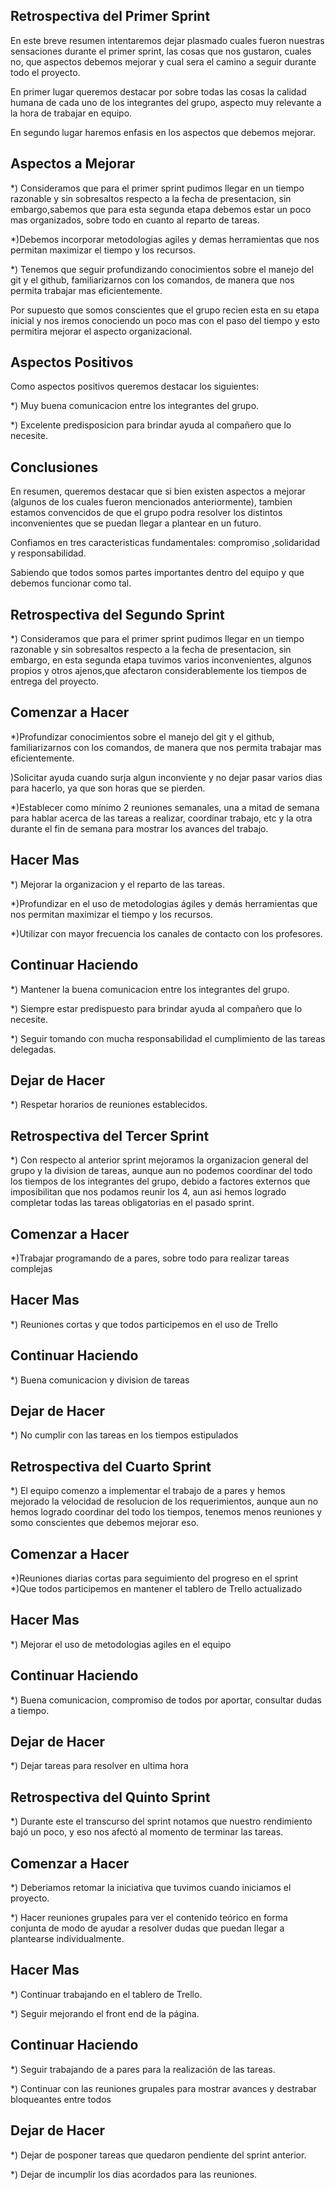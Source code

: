 
##       Retrospectiva del Primer Sprint
    
En este breve resumen intentaremos dejar plasmado cuales fueron nuestras sensaciones durante el primer sprint, las cosas que nos gustaron, cuales no, que aspectos debemos mejorar y cual sera el camino a seguir durante todo el proyecto.

En primer lugar queremos destacar por sobre todas las cosas la calidad humana de cada uno de los integrantes del grupo, aspecto muy relevante a la hora de trabajar en equipo.

En segundo lugar haremos enfasis en los aspectos que debemos mejorar.
## Aspectos a Mejorar

*) Consideramos que para el primer sprint pudimos llegar en un tiempo razonable y sin sobresaltos respecto a la fecha de presentacion, sin embargo,sabemos que para esta segunda etapa debemos estar un poco mas organizados, sobre todo en cuanto al reparto de tareas.

*)Debemos incorporar metodologias agiles y demas herramientas que nos permitan maximizar el tiempo y los recursos.

*) Tenemos que seguir profundizando conocimientos sobre el manejo del git y el github, familiarizarnos con los comandos, de manera que nos permita trabajar mas eficientemente.

Por supuesto que somos conscientes que el grupo recien esta en su etapa inicial y nos iremos conociendo un poco mas con el paso del tiempo y esto permitira mejorar el aspecto organizacional.
## Aspectos Positivos

Como aspectos positivos queremos destacar los siguientes:

*) Muy buena comunicacion entre los integrantes del grupo.

*) Excelente predisposicion para brindar ayuda al compañero que lo necesite.

## Conclusiones

En resumen, queremos destacar que si bien existen aspectos a mejorar (algunos de los cuales fueron mencionados anteriormente), tambien estamos convencidos de que el grupo podra resolver los distintos inconvenientes que se puedan llegar a plantear en un futuro.

Confiamos en tres caracteristicas fundamentales: compromiso ,solidaridad y responsabilidad.
 
Sabiendo que todos somos partes importantes dentro del equipo y que debemos funcionar como tal.

## Retrospectiva del Segundo Sprint

*) Consideramos que para el primer sprint pudimos llegar en un tiempo razonable y sin sobresaltos respecto a la fecha de presentacion, sin embargo, en esta segunda etapa tuvimos varios inconvenientes, algunos propios y otros ajenos,que afectaron considerablemente los tiempos de entrega del proyecto.
## Comenzar a Hacer

*)Profundizar conocimientos sobre el manejo del git y el github, familiarizarnos con los comandos, de manera que nos permita trabajar mas eficientemente.

)Solicitar ayuda cuando surja algun inconviente y no dejar pasar varios dias para hacerlo, ya que son horas que se pierden.

*)Establecer como mínimo 2 reuniones semanales, una a mitad de semana para hablar acerca de las tareas a realizar, coordinar trabajo, etc  y la otra durante el fin de semana para mostrar los avances del trabajo.
## Hacer Mas

*) Mejorar la organizacion y el reparto de las tareas.

*)Profundizar en el uso de metodologias ágiles y demás herramientas que nos permitan maximizar el tiempo y los recursos.

*)Utilizar con mayor frecuencia los canales de contacto con los profesores.
## Continuar Haciendo



*) Mantener la buena comunicacion entre los integrantes del grupo.

*) Siempre estar predispuesto para brindar ayuda al compañero que lo necesite.

*) Seguir tomando con mucha responsabilidad el cumplimiento de las tareas delegadas.


## Dejar de Hacer

*) Respetar horarios de reuniones establecidos.


## Retrospectiva del Tercer Sprint

*) Con respecto al anterior sprint mejoramos la organizacion general del grupo y la division de tareas, aunque aun no podemos coordinar del todo los tiempos de los integrantes del grupo, debido a factores externos que imposibilitan que nos podamos reunir los 4, aun asi hemos logrado completar todas las tareas obligatorias en el pasado sprint.

## Comenzar a Hacer

*)Trabajar programando de a pares, sobre todo para realizar tareas complejas

## Hacer Mas

*) Reuniones cortas y que todos participemos en el uso de Trello

## Continuar Haciendo

*) Buena comunicacion y division de tareas

## Dejar de Hacer

*) No cumplir con las tareas en los tiempos estipulados

## Retrospectiva del Cuarto Sprint

*) El equipo comenzo a implementar el trabajo de a pares y hemos mejorado la velocidad de resolucion de los requerimientos, aunque
    aun no hemos logrado coordinar del todo los tiempos, tenemos menos reuniones y somo conscientes que debemos mejorar eso.
    
## Comenzar a Hacer

*)Reuniones diarias cortas para seguimiento del progreso en el sprint
*)Que todos participemos en mantener el tablero de Trello actualizado

## Hacer Mas

*) Mejorar el uso de metodologias agiles en el equipo

## Continuar Haciendo

*) Buena comunicacion, compromiso de todos por aportar, consultar dudas a tiempo.

## Dejar de Hacer

*) Dejar tareas para resolver en ultima hora


## Retrospectiva del Quinto Sprint


*) Durante este el transcurso del sprint notamos que nuestro rendimiento bajó un poco, y eso nos afectó al momento de terminar las tareas.
## Comenzar a Hacer

*) Deberiamos retomar la iniciativa que tuvimos cuando iniciamos el proyecto.

*) Hacer reuniones grupales para ver el contenido teórico en forma conjunta de modo de ayudar a resolver dudas que puedan llegar a plantearse individualmente.
  
## Hacer Mas

*) Continuar trabajando en el tablero de Trello.

*) Seguir mejorando el front end de la página.

## Continuar Haciendo

*) Seguir trabajando de a pares para la realización de las tareas.

*) Continuar con las reuniones grupales para mostrar avances y destrabar bloqueantes entre todos



## Dejar de Hacer

*) Dejar de posponer tareas que quedaron pendiente del sprint anterior.

*) Dejar de incumplir los dias acordados para las reuniones.